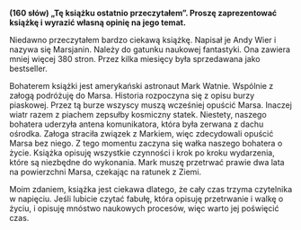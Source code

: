 **(160 słów) „Tę książku ostatnio przeczytałem”. Proszę zaprezentować książkę i wyrazić własną opinię na jego temat.**

Niedawno przeczytałem bardzo ciekawą książkę.
Napisał je Andy Wier i nazywa się Marsjanin.
Należy do gatunku naukowej fantastyki.
Ona zawiera mniej więcej 380 stron.
Przez kilka miesięcy była sprzedawana jako bestseller.

Bohaterem książki jest amerykański astronaut Mark Watnie.
Wspólnie z załogą podróżuję do Marsa.
Historia rozpoczyna się z opisu burzy piaskowej.
Przez tą burze wszyscy muszą wcześniej opuścić Marsa.
Inaczej wiatr razem z piachem zepsułby kosmiczny statek.
Niestety, naszego bohatera uderzyła antena komunikatora, która była zerwana z dachu ośrodka.
Załoga straciła związek z Markiem, więc zdecydowali opuścić Marsa bez niego.
Z tego momentu zaczyna się wałka naszego bohatera o życie.
Książka opisuję wszystkie czynności i krok po kroku wydarzenia, które są niezbędne do wykonania.
Mark muszę przetrwać prawie dwa lata na powierzchni Marsa, czekając na ratunek z Ziemi.

Moim zdaniem, książka jest ciekawa dlatego, że cały czas trzyma czytelnika w napięciu.
Jeśli lubicie czytać fabułę, która opisuję przetrwanie i walkę o życiu, i opisuję mnóstwo naukowych procesów, więc warto jej poświęcić czas.
